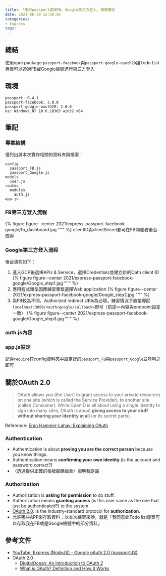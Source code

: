 ```yaml
---
title: 「使用passport處理FB、Google第三方登入」相關筆記
date: 2021-06-30 12:59:56
categories:
- Express
tags:
---
```


## 總結
使用npm package `passport-facebook`與`passport-google-oauth20`讓Todo List專案可以透過FB或Google帳號進行第三方登入


## 環境
```
passport: 0.4.1
passport-facebook: 3.0.0
passport-google-oauth20: 2.0.0
os: Windows_NT 10.0.18363 win32 x64
```

## 筆記
### 專案結構
僅列出與本次實作相關的資料夾與檔案：
```
config
  passport_FB.js
  passport_Google.js
models
  user.js
routes
  modules
    auth.js
app.js
```

### FB第三方登入流程
<script src="https://gist.github.com/tzynwang/7b5d441f8127653fac09bbebd9a9ac0f.js"></script>

{% figure figure--center 2021/express-passport-facebook-google/fb_dashboard.jpg "''" %}
clientID與clientSecret都可在FB開發者後台取得

### Google第三方登入流程
<script src="https://gist.github.com/tzynwang/26b84e1bfaccf5dc353ad01b0d2cfd65.js"></script>

後台流程如下：
1. 進入GCP後選擇APIs & Service，選擇Credentials並建立新的Oath client ID
  {% figure figure--center 2021/express-passport-facebook-google/Google_step1.jpg "''" %}
1. 應用程式類型因應練習專案選擇Web application
  {% figure figure--center 2021/express-passport-facebook-google/Google_step2.jpg "''" %}
1. 與FB較為不同，Authorized redirect URIs為必填，練習情況下直接導回`localhost:3000/<auth/google/callback>`即可（前述`<>`內容與endpoint設定一致）
  {% figure figure--center 2021/express-passport-facebook-google/Google_step3.jpg "''" %}

### auth.js內容
<script src="https://gist.github.com/tzynwang/302a2a4b7098456bcd09f233093946a6.js"></script>


### app.js設定
<script src="https://gist.github.com/tzynwang/e9758c91408f8062498e2ef7f3ea6207.js"></script>

記得`require`在config資料夾中設定好的`passport_FB`與`passport_Google`並呼叫之即可

## 關於OAuth 2.0
> OAuth allows you (the User) to grant access to your private resources on one site (which is called the Service Provider), to another site (called Consumer). While OpenID is all about using a single identity to sign into many sites, OAuth is about **giving access to your stuff without sharing your identity at all** (or its secret parts).

Reference: [Eran Hammer-Lahav: Explaining OAuth](https://hueniversedotcom.wordpress.com/2007/09/05/explaining-oauth/)

### Authentication
  - Authentication is about **proving you are the correct person** because you know things.
  - Authentication means **confirming your own identity** (is the account and password correct?)
  - （透過提供正確的帳號密碼組合）證明我是誰

### Authorization
  - Authorization is **asking for permission** to do stuff.
  - Authorization means **granting access** (is this user same as the one that just be authenticated?) to the system.
  - [OAuth 2.0](https://oauth.net/2/): is the industry-standard protocol for **authorization**.
  - 允許哪些APP來存取資料；以本次練習來說，就是「我同意此Todo list專案可以存取我在FB或是Google帳號中的部分資料」




## 參考文件
- [YouTube: Express (NodeJS) - Google oAuth 2.0 (passportJS)](https://youtu.be/o9e3ex-axzA)
- OAuth 2.0
  - [DigitalOcean: An Introduction to OAuth 2](https://www.digitalocean.com/community/tutorials/an-introduction-to-oauth-2)
  - [What is OAuth? Definition and How it Works](https://www.varonis.com/blog/what-is-oauth/)